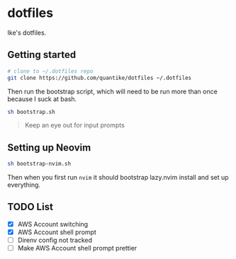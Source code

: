 # dotfiles
Ike's dotfiles. 

## Getting started

```sh
# clone to ~/.dotfiles repo
git clone https://github.com/quantike/dotfiles ~/.dotfiles
```

Then run the bootstrap script, which will need to be run more than once because I suck at bash.

```sh
sh bootstrap.sh
```

> Keep an eye out for input prompts

## Setting up Neovim

```sh
sh bootstrap-nvim.sh
```

Then when you first run `nvim` it should bootstrap lazy.nvim install and set up everything.

## TODO List

- [x] AWS Account switching
- [x] AWS Account shell prompt
- [ ] Direnv config not tracked
- [ ] Make AWS Account shell prompt prettier
